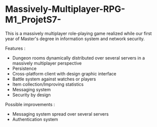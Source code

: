 # Massively-Multiplayer-RPG-M1_ProjetS7-

This is a massively multiplayer role-playing game realized while our first year of Master's degree in information system and network security.

Features :

- Dungeon rooms dynamically distributed over several servers in a massively multiplayer perspective
- Persistence
- Cross-platform client with design graphic interface
- Battle system against watches or players
- Item collection/Improving statistics
- Messaging system
- Security by design

Possible improvements :

- Messaging system spread over several servers
- Authentication system 
